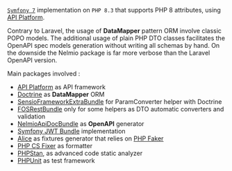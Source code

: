 [`Symfony 7`](https://symfony.com/) implementation on `PHP 8.3` that supports PHP 8 attributes, using [API Platform](https://api-platform.com/).

Contrary to Laravel, the usage of **DataMapper** pattern ORM involve classic POPO models. The additional usage of plain PHP DTO classes facilitates the OpenAPI spec models generation without writing all schemas by hand. On the downside the Nelmio package is far more verbose than the Laravel OpenAPI version.

Main packages involved :

* [API Platform](https://api-platform.com/) as API framework
* [Doctrine](https://www.doctrine-project.org/) as **DataMapper** ORM
* [SensioFrameworkExtraBundle](https://github.com/sensiolabs/SensioFrameworkExtraBundle) for ParamConverter helper with Doctrine
* [FOSRestBundle](https://github.com/FriendsOfSymfony/FOSRestBundle) only for some helpers as DTO automatic converters and validation
* [NelmioApiDocBundle](https://github.com/nelmio/NelmioApiDocBundle) as **OpenAPI** generator
* [Symfony JWT Bundle](https://github.com/lexik/LexikJWTAuthenticationBundle) implementation
* [Alice](https://github.com/nelmio/alice) as fixtures generator that relies on [PHP Faker](https://fakerphp.github.io/)
* [PHP CS Fixer](https://github.com/FriendsOfPHP/PHP-CS-Fixer) as formatter
* [PHPStan](https://phpstan.org/), as advanced code static analyzer
* [PHPUnit](https://phpunit.de/) as test framework
